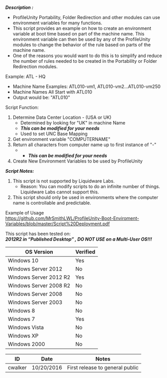 ***Description :*** <br>

 - ProfileUnity Portability, Folder Redirection and other modules can use environment variables for many functions. 
 - This script provides an example on how to create an environment variable at boot time based on part of the machine name. This environment variable can then be used by any of the ProfileUnity modules to change the behavior of the rule based on parts of the machine name.
 - One of the reasons you would want to do this is to simplify and reduce the number of rules needed to be created in the Portability or Folder Redirection modules. 

Example: ATL - HQ<br>
* Machine Name Examples: ATL010-vm1, ATL010-vm2…ATL010-vm250<br>
* Machine Names All Start with ATL010<br>
* Output would be: "ATL010"<br>

Script Function:<br>

1. Determine Data Center Location - (USA or UK)<br>
	- Determined by looking for "UK" in machine Name<br>
	- ***This can be modified for your needs***<br>
	- Used to set UNC Base Mapping<br>
2. Get environment variable "COMPUTERNAME"<br>
3. Return all characters from computer name up to first instance of "-" <br>
 	- * ***This can be modified for your needs***<br>
4. Create New Environment Variables to be used by ProfileUnity<br>

***Script Notes:***<br>

1. This script is not supported by Liquidware Labs.
	- Reason: You can modify scripts to do an infinite number of things. Liquidware Labs cannot support this.<br>
2. This script should only be used in environments where the computer name is controllable and predictable.<br>

Example of Usage<br>
https://github.com/MrSmithLWL/ProfileUnity-Boot-Enviroment-Variables/blob/master/Script%20Deployment.pdf

This script has been tested on: <br>
***2012R2 in “Published Desktop” , DO NOT USE on a Multi-User OS!!!*** <BR>

| OS Version  | Verified |
| ------------- | ------------- |
|Windows 10 | Yes |
|Windows Server 2012 | No |
|Windows Server 2012 R2 | Yes |
|Windows Server 2008 R2 | No |
|Windows Server 2008 | No |
|Windows Server 2003 | No |
|Windows 8 | No |
|Windows 7 | Yes |
|Windows Vista | No |
|Windows XP | No |
|Windows 2000 | No |

| ID | Date | Notes |
| ------------- | ------------- | ------------- |
| cwalker | 10/20/2016 | First release to general public |
